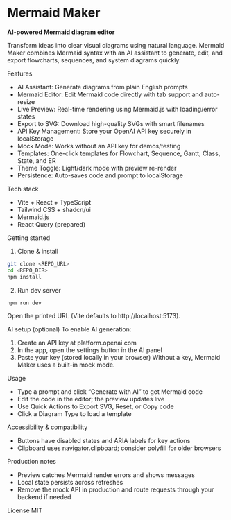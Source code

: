 
# Mermaid Maker

**AI-powered Mermaid diagram editor**

Transform ideas into clear visual diagrams using natural language. Mermaid Maker combines Mermaid syntax with an AI assistant to generate, edit, and export flowcharts, sequences, and system diagrams quickly.

Features
- AI Assistant: Generate diagrams from plain English prompts
- Mermaid Editor: Edit Mermaid code directly with tab support and auto-resize
- Live Preview: Real-time rendering using Mermaid.js with loading/error states
- Export to SVG: Download high-quality SVGs with smart filenames
- API Key Management: Store your OpenAI API key securely in localStorage
- Mock Mode: Works without an API key for demos/testing
- Templates: One-click templates for Flowchart, Sequence, Gantt, Class, State, and ER
- Theme Toggle: Light/dark mode with preview re-render
- Persistence: Auto-saves code and prompt to localStorage

Tech stack
- Vite + React + TypeScript
- Tailwind CSS + shadcn/ui
- Mermaid.js
- React Query (prepared)

Getting started
1) Clone & install
```bash
git clone <REPO_URL>
cd <REPO_DIR>
npm install
```
2) Run dev server
```bash
npm run dev
```
Open the printed URL (Vite defaults to http://localhost:5173).

AI setup (optional)
To enable AI generation:
1) Create an API key at platform.openai.com
2) In the app, open the settings button in the AI panel
3) Paste your key (stored locally in your browser)
Without a key, Mermaid Maker uses a built-in mock mode.

Usage
- Type a prompt and click “Generate with AI” to get Mermaid code
- Edit the code in the editor; the preview updates live
- Use Quick Actions to Export SVG, Reset, or Copy code
- Click a Diagram Type to load a template

Accessibility & compatibility
- Buttons have disabled states and ARIA labels for key actions
- Clipboard uses navigator.clipboard; consider polyfill for older browsers

Production notes
- Preview catches Mermaid render errors and shows messages
- Local state persists across refreshes
- Remove the mock API in production and route requests through your backend if needed

License
MIT